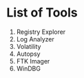 # List of Tools

1. Registry Explorer
2. Log Analyzer
3. Volatility
4. Autopsy
5. FTK Imager
6. WinDBG